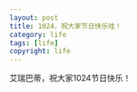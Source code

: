 ```yaml
---
layout: post
title: 1024，祝大家节日快乐哇！
category: life
tags: [life]
copyright: life
---
```



艾瑞巴蒂，祝大家1024节日快乐！